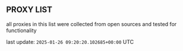 ## PROXY LIST

all proxies in this list were collected from open sources and tested for functionality

last update: `2025-01-26 09:20:20.102685+00:00` UTC